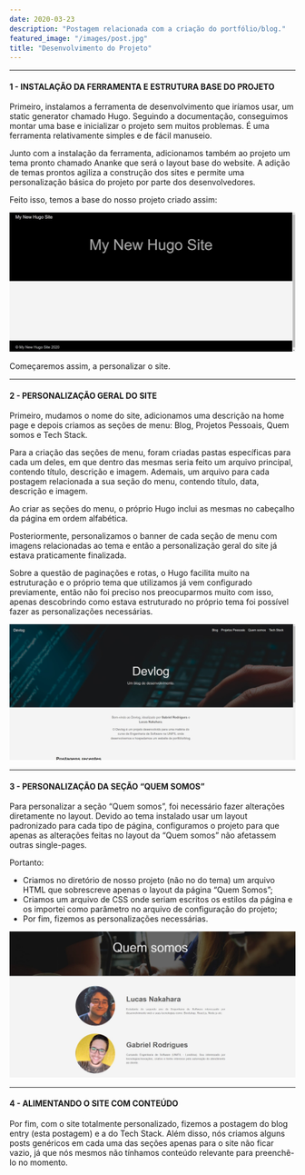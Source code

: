 ```yaml
---
date: 2020-03-23
description: "Postagem relacionada com a criação do portfólio/blog."
featured_image: "/images/post.jpg"
title: "Desenvolvimento do Projeto"
---
```


---

#### 1 - INSTALAÇÃO DA FERRAMENTA E ESTRUTURA BASE DO PROJETO

Primeiro, instalamos a ferramenta de desenvolvimento que iríamos usar, um static generator chamado Hugo. Seguindo a documentação, conseguimos montar uma base e inicializar o projeto sem muitos problemas. É uma ferramenta relativamente simples e de fácil manuseio.

Junto com a instalação da ferramenta, adicionamos também ao projeto um tema pronto chamado Ananke que será o layout base do website. A adição de temas prontos agiliza a construção dos sites e permite uma personalização básica do projeto por parte dos desenvolvedores.

Feito isso, temos a base do nosso projeto criado assim:

![](/images/base.jpg)

Começaremos assim, a personalizar o site.

---
#### 2 - PERSONALIZAÇÃO GERAL DO SITE

Primeiro, mudamos o nome do site, adicionamos uma descrição na home page e depois criamos as seções de menu: Blog, Projetos Pessoais, Quem somos e Tech Stack.

Para a criação das seções de menu, foram criadas pastas específicas para cada um deles, em que dentro das mesmas seria feito um arquivo principal, contendo título, descrição e imagem. Ademais, um arquivo para cada postagem relacionada a sua seção do menu, contendo título, data, descrição e imagem.

Ao criar as seções do menu, o próprio Hugo inclui as mesmas no cabeçalho da página em ordem alfabética.

Posteriormente, personalizamos o banner de cada seção de menu com imagens relacionadas ao tema e então a personalização geral do site já estava praticamente finalizada. 

Sobre a questão de paginações e rotas, o Hugo facilita muito na estruturação e o próprio tema que utilizamos já vem configurado previamente, então não foi preciso nos preocuparmos muito com isso, apenas descobrindo como estava estruturado no próprio tema foi possível fazer as personalizações necessárias.

![](/images/personalizacao_geral.jpg)

---
#### 3 - PERSONALIZAÇÃO DA SEÇÃO “QUEM SOMOS”

Para personalizar a seção “Quem somos”, foi necessário fazer alterações diretamente no layout. Devido ao tema instalado usar um layout padronizado para cada tipo de página, configuramos o projeto para que apenas as alterações feitas no layout da “Quem somos” não afetassem outras single-pages.

Portanto:
- Criamos no diretório de nosso projeto (não no do tema) um arquivo HTML que sobrescreve apenas o layout da página “Quem Somos”;
- Criamos um arquivo de CSS onde seriam escritos os estilos da página e os importei como parâmetro no arquivo de configuração do projeto;
- Por fim, fizemos as personalizações necessárias.

![](/images/personalizacao_quem_somos.jpg)

---
#### 4 - ALIMENTANDO O SITE COM CONTEÚDO

Por fim, com o site totalmente personalizado, fizemos a postagem do blog entry (esta postagem) e a do Tech Stack. Além disso, nós criamos alguns posts genéricos em cada uma das seções apenas para o site não ficar vazio, já que nós mesmos não tínhamos conteúdo relevante para preenchê-lo no momento.
